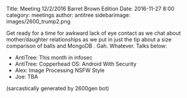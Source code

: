 Title: Meeting 12/2/2016 Barret Brown Edition
Date: 2016-11-27 8:00
category: meetings
author: antitree
sidebarimage: images/2600_trump2.png

Get ready for a time for awkward lack of eye contact as we chat about
mother/daughter relationships as we put in just the tip about a size
comparison of balls and MongoDB . Gah. Whatever. Talks below:

* AntiTree: This month in infosec
* AntiTree: Copperhead OS: Android With Security
* Alex: Image Processing NSFW Style
* Joe: TBA

(sarcastically generated by 2600gen bot)
